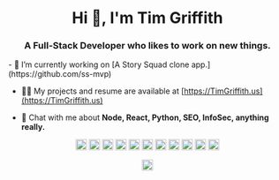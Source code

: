 <h1 align="center">Hi 👋, I'm Tim Griffith</h1>
<h3 align="center">A Full-Stack Developer who likes to work on new things.</h3>
- 🔭 I’m currently working on [A Story Squad clone app.](https://github.com/ss-mvp)

- 👨‍💻 My projects and resume are available at [https://TimGriffith.us](https://TimGriffith.us)

- 💬 Chat with me about **Node, React, Python, SEO, InfoSec, anything really.**

<p align="center">
    <img src="https://github.com/FortAwesome/Font-Awesome/blob/master/svgs/brands/react.svg" alt="react" width="20" height="20"/> 
    <img src="https://github.com/FortAwesome/Font-Awesome/blob/master/svgs/brands/aws.svg" alt="aws" width="20" height="20"/> 
    <img src="https://github.com/FortAwesome/Font-Awesome/blob/master/svgs/brands/bootstrap.svg" alt="bootstrap" width="20" height="20"/> 
    <img src="https://github.com/FortAwesome/Font-Awesome/blob/master/svgs/brands/css3-alt.svg" alt="css3" width="20" height="20"/> 
    <img src="https://github.com/FortAwesome/Font-Awesome/blob/master/svgs/brands/docker.svg" alt="docker" width="20" height="20"/> 
    <img src="https://github.com/FortAwesome/Font-Awesome/blob/master/svgs/brands/html5.svg" alt="html5" width="20" height="20"/> 
    <img src="https://github.com/FortAwesome/Font-Awesome/blob/master/svgs/brands/js-square.svg" alt="javascript" width="20" height="20"/> 
    <!-- <img src="https://konpa.github.io/devicon/devicon.git/icons/typescript/typescript-original.svg" alt="typescript" width="20" height="20"/>  -->
    <!-- <img src="https://konpa.github.io/devicon/devicon.git/icons/postgresql/postgresql-original-wordmark.svg" alt="postgresql" width="20" height="20"/>  -->
    <img src="https://github.com/FortAwesome/Font-Awesome/blob/master/svgs/brands/sass.svg" alt="sass" width="20" height="20"/> 
    <img src="https://github.com/FortAwesome/Font-Awesome/blob/master/svgs/brands/node.svg" alt="nodejs" width="20" height="20"/> 
    <img src="https://github.com/FortAwesome/Font-Awesome/blob/master/svgs/brands/python.svg" alt="python" width="20" height="20"/> 
    <img src="https://github.com/FortAwesome/Font-Awesome/blob/master/svgs/brands/linux.svg" alt="linux" width="20" height="20"/> 
    <!-- <img src="https://konpa.github.io/devicon/devicon.git/icons/redux/redux-original.svg" alt="redux" width="20" height="20"/>  -->
    <!-- <img src="https://konpa.github.io/devicon/devicon.git/icons/express/express-original-wordmark.svg" alt="express" width="20" height="20"/></p><p align="center"> <img src="https://github-readme-stats.vercel.app/api?username=grifmang&show_icons=true" alt="grifmang" /> </p> -->

<p align="center">
<a href="https://twitter.com/tim_the_ninja" target="blank"><img align="center" src="https://cdn.jsdelivr.net/npm/simple-icons@3.0.1/icons/twitter.svg" alt="tim_the_ninja" height="20" width="20" /></a>
</p>
